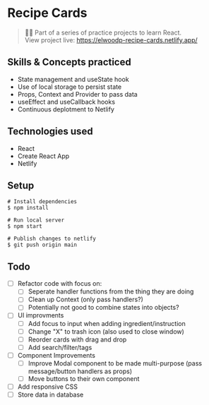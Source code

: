 # Recipe Cards
> 🧑‍🏫 Part of a series of practice projects to learn React.  
> View project live: https://elwoodp-recipe-cards.netlify.app/

## Skills & Concepts practiced
- State management and useState hook
- Use of local storage to persist state
- Props, Context and Provider to pass data
- useEffect and useCallback hooks
- Continuous deplotment to Netlify

## Technologies used
- React
- Create React App
- Netlify

## Setup
```
# Install dependencies
$ npm install

# Run local server
$ npm start

# Publish changes to netlify
$ git push origin main
```

## Todo
- [ ] Refactor code with focus on:
  - [ ] Seperate handler functions from the thing they are doing
  - [ ] Clean up Context (only pass handlers?)
  - [ ] Potentially not good to combine states into objects?
- [ ] UI improvments
  - [ ] Add focus to input when adding ingredient/instruction
  - [ ] Change "X" to trash icon (also used to close window)
  - [ ] Reorder cards with drag and drop
  - [ ] Add search/filter/tags
- [ ] Component Improvements
  - [ ] Improve Modal component to be made multi-purpose (pass message/button handlers as props)
  - [ ] Move buttons to their own component
- [ ] Add responsive CSS
- [ ] Store data in database
